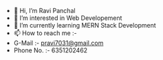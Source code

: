- 👋 Hi, I’m Ravi Panchal
- 👀 I’m interested in Web Developement
- 🌱 I’m currently learning MERN Stack Development
- 📫 How to reach me :- 
- G-Mail :- pravi7031@gmail.com
- Phone No. :- 6351202462 
